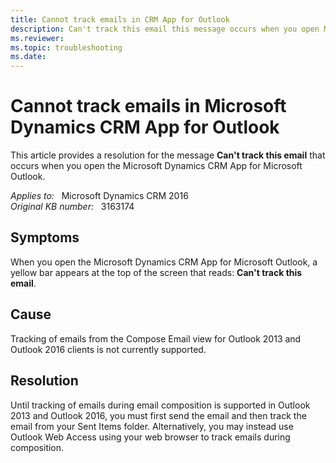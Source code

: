 ```yaml
---
title: Cannot track emails in CRM App for Outlook
description: Can't track this email this message occurs when you open Microsoft Dynamics CRM App for Microsoft Outlook.
ms.reviewer: 
ms.topic: troubleshooting
ms.date: 
---
```

# Cannot track emails in Microsoft Dynamics CRM App for Outlook

This article provides a resolution for the message **Can't track this email** that occurs when you open the Microsoft Dynamics CRM App for Microsoft Outlook.

_Applies to:_ &nbsp; Microsoft Dynamics CRM 2016  
_Original KB number:_ &nbsp; 3163174

## Symptoms

When you open the Microsoft Dynamics CRM App for Microsoft Outlook, a yellow bar appears at the top of the screen that reads: **Can't track this email**.

## Cause

Tracking of emails from the Compose Email view for Outlook 2013 and Outlook 2016 clients is not currently supported.

## Resolution

Until tracking of emails during email composition is supported in Outlook 2013 and Outlook 2016, you must first send the email and then track the email from your Sent Items folder. Alternatively, you may instead use Outlook Web Access using your web browser to track emails during composition.
